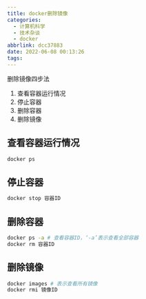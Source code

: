 ```yaml
---
title: docker删除镜像
categories:
  - 计算机科学
  - 技术杂谈
  - docker
abbrlink: dcc37883
date: 2022-06-08 00:13:26
tags:
---
```


删除镜像四步法

1. 查看容器运行情况
2. 停止容器
3. 删除容器
4. 删除镜像

## 查看容器运行情况

```bash 查看容器ID
docker ps 
```

## 停止容器

```bash
docker stop 容器ID
```

## 删除容器

```bash
docker ps -a # 查看容器ID，‘-a’表示查看全部容器
docker rm 容器ID
```

## 删除镜像

```bash
docker images # 表示查看所有镜像
docker rmi 镜像ID
```

